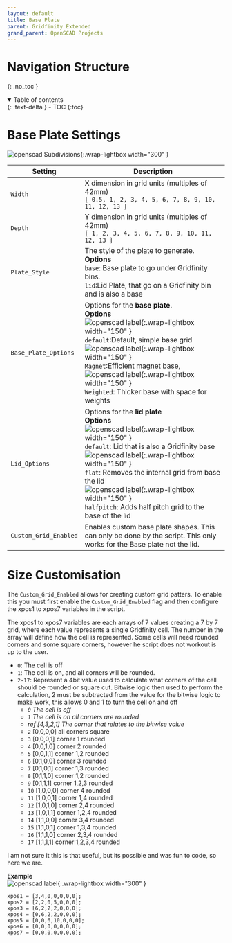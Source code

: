 ```yaml
---
layout: default
title: Base Plate
parent: Gridfinity Extended
grand_parent: OpenSCAD Projects
---
```


# Navigation Structure
{: .no_toc }

<details open markdown="block">
  <summary>
    Table of contents
  </summary>
  {: .text-delta }
- TOC
{:toc}
</details>

# Base Plate Settings
![openscad Subdivisions](/assets/openscad/gridfinity-extended/gridfinity_baseplate-baseplate_text.gif){:.wrap-lightbox width="300" }

Setting | Description
-|-
`Width` | X dimension in grid units  (multiples of 42mm)<br>`[ 0.5, 1, 2, 3, 4, 5, 6, 7, 8, 9, 10, 11, 12, 13 ]`
`Depth` | Y dimension in grid units (multiples of 42mm)<br>`[ 1, 2, 3, 4, 5, 6, 7, 8, 9, 10, 11, 12, 13 ]`
`Plate_Style` | The style of the plate to generate.<br>**Options** <br>`base`: Base plate to go under Gridfinity bins.<br>`lid`:Lid Plate, that go on a Gridfinity bin and is also a base 
`Base_Plate_Options` | Options for the **base plate**.<br>**Options**<br>![openscad label](/assets/openscad/gridfinity-extended/gridfinity_baseplate-baseplate_text.gif){:.wrap-lightbox width="150" }<br>`default`:Default, simple base grid<br>![openscad label](/assets/openscad/gridfinity-extended/gridfinity_baseplate-magnet_text.gif){:.wrap-lightbox width="150" }<BR>`Magnet`:Efficient magnet base, <br>![openscad label](/assets/openscad/gridfinity-extended/gridfinity_baseplate-weighted_text.gif){:.wrap-lightbox width="150" }<br>`Weighted`: Thicker base with space for weights
`Lid_Options` | Options for the **lid plate**<br>**Options**<br>![openscad label](/assets/openscad/gridfinity-extended/gridfinity_baseplate-lid_text.gif){:.wrap-lightbox width="150" }<br>`default`: Lid that is also a Gridfinity base<br>![openscad label](/assets/openscad/gridfinity-extended/gridfinity_baseplate-lid_flat_base_text.gif){:.wrap-lightbox width="150" }<br>`flat`: Removes the internal grid from base the lid<BR>![openscad label](/assets/openscad/gridfinity-extended/gridfinity_baseplate-lid_half_pitch_text.gif){:.wrap-lightbox width="150" }<br>`halfpitch`: Adds half pitch grid to the base of the lid
`Custom_Grid_Enabled`| Enables custom base plate shapes. This can only be done by the script. This only works for the Base plate not the lid.

# Size Customisation
The `Custom_Grid_Enabled` allows for creating custom grid patters. To enable this you must first enable the `Custom_Grid_Enabled` flag and then configure the xpos1 to xpos7 variables in the script.

The xpos1 to xpos7 variables are each arrays of 7 values creating a 7 by 7 grid, where each value represents a single Gridfinity cell. The number in the array will define how the cell is represented. Some cells will need rounded corners and some square corners, however he  script does not workout is up to the user.

- `0`: The cell is off
- `1`: The cell is on, and all corners will be rounded.
- `2-17`: Represent a 4bit value used to calculate what corners of the cell should be rounded or square cut. Bitwise logic then used  to perform the calculation, 2 must be subtracted from the value for the bitwise logic to make work, this allows 0 and 1 to turn the cell on and off
  - *`0` The cell is off*
  - *`1` The cell is on all corners are rounded*
  - *ref  [4,3,2,1] The corner that relates to the bitwise value*
  - `2` [0,0,0,0] all corners square
  - `3` [0,0,0,1] corner 1 rounded
  - `4` [0,0,1,0] corner 2 rounded
  - `5` [0,0,1,1] corner 1,2 rounded
  - `6` [0,1,0,0] corner 3 rounded
  - `7` [0,1,0,1] corner 1,3 rounded
  - `8` [0,1,1,0] corner 1,2 rounded
  - `9` [0,1,1,1] corner 1,2,3 rounded
  - `10` [1,0,0,0] corner 4 rounded
  - `11` [1,0,0,1] corner 1,4 rounded
  - `12` [1,0,1,0] corner 2,4 rounded
  - `13` [1,0,1,1] corner 1,2,4 rounded
  - `14` [1,1,0,0] corner 3,4 rounded
  - `15` [1,1,0,1] corner 1,3,4 rounded
  - `16` [1,1,1,0] corner 2,3,4 rounded
  - `17` [1,1,1,1] corner 1,2,3,4 rounded

I am not sure it this is that useful, but its possible and was fun to code, so here we are.

**Example**<br>
![openscad label](/assets/openscad/gridfinity-extended/gridfinity_baseplate-customsize_text.gif){:.wrap-lightbox width="300" }<br>
```
xpos1 = [3,4,0,0,0,0,0];
xpos2 = [2,2,0,5,0,0,0];
xpos3 = [6,2,2,2,0,0,0];
xpos4 = [0,6,2,2,0,0,0];
xpos5 = [0,0,6,10,0,0,0];
xpos6 = [0,0,0,0,0,0,0];
xpos7 = [0,0,0,0,0,0,0];
```